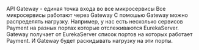 API Gateway - единая точка входа во все микросервисы
Все микросервисы работают через Gateway
С помошью Gateway можно распределять нагрузку.
Например, у нас есть несколько сервисов Payment на разных портах которые отслеживаются EurekaServer.
Gateway получает от EurekaServer список портов на которых работает Payment.
И Gateway будет раскидывать нагрузку на эти порты.